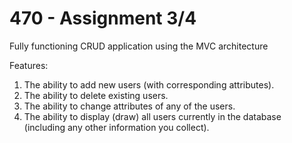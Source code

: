 # 470 - Assignment 3/4

Fully functioning CRUD application using the MVC architecture

Features:
1. The ability to add new users (with corresponding attributes).
2. The ability to delete existing users.
3. The ability to change attributes of any of the users.
4. The ability to display (draw) all users currently in the database (including any other
information you collect). 

